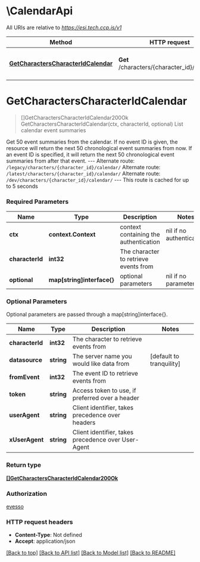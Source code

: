 # \CalendarApi

All URIs are relative to *https://esi.tech.ccp.is/v1*

Method | HTTP request | Description
------------- | ------------- | -------------
[**GetCharactersCharacterIdCalendar**](CalendarApi.md#GetCharactersCharacterIdCalendar) | **Get** /characters/{character_id}/calendar/ | List calendar event summaries


# **GetCharactersCharacterIdCalendar**
> []GetCharactersCharacterIdCalendar200Ok GetCharactersCharacterIdCalendar(ctx, characterId, optional)
List calendar event summaries

Get 50 event summaries from the calendar. If no event ID is given, the resource will return the next 50 chronological event summaries from now. If an event ID is specified, it will return the next 50 chronological event summaries from after that event.  ---  Alternate route: `/legacy/characters/{character_id}/calendar/`  Alternate route: `/latest/characters/{character_id}/calendar/`  Alternate route: `/dev/characters/{character_id}/calendar/`   ---  This route is cached for up to 5 seconds

### Required Parameters

Name | Type | Description  | Notes
------------- | ------------- | ------------- | -------------
 **ctx** | **context.Context** | context containing the authentication | nil if no authentication
  **characterId** | **int32**| The character to retrieve events from | 
 **optional** | **map[string]interface{}** | optional parameters | nil if no parameters

### Optional Parameters
Optional parameters are passed through a map[string]interface{}.

Name | Type | Description  | Notes
------------- | ------------- | ------------- | -------------
 **characterId** | **int32**| The character to retrieve events from | 
 **datasource** | **string**| The server name you would like data from | [default to tranquility]
 **fromEvent** | **int32**| The event ID to retrieve events from | 
 **token** | **string**| Access token to use, if preferred over a header | 
 **userAgent** | **string**| Client identifier, takes precedence over headers | 
 **xUserAgent** | **string**| Client identifier, takes precedence over User-Agent | 

### Return type

[**[]GetCharactersCharacterIdCalendar200Ok**](get_characters_character_id_calendar_200_ok.md)

### Authorization

[evesso](../README.md#evesso)

### HTTP request headers

 - **Content-Type**: Not defined
 - **Accept**: application/json

[[Back to top]](#) [[Back to API list]](../README.md#documentation-for-api-endpoints) [[Back to Model list]](../README.md#documentation-for-models) [[Back to README]](../README.md)

